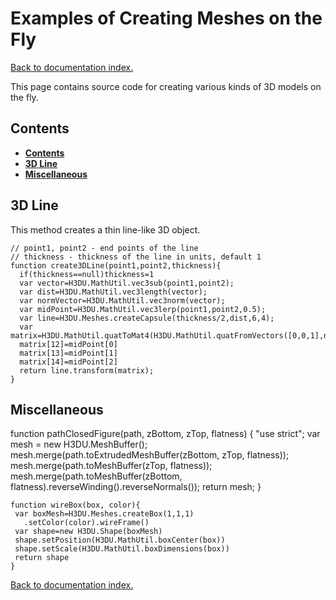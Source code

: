 # Examples of Creating Meshes on the Fly

[Back to documentation index.](index.md)

This page contains source code for creating various kinds of 3D models on the fly.

<a id=Contents></a>
## Contents

- [**Contents**](#Contents)
- [**3D Line**](#3D_Line)
- [**Miscellaneous**](#Miscellaneous)

<a id=3D_Line></a>
## 3D Line

This method creates a thin line-like 3D object.

    // point1, point2 - end points of the line
    // thickness - thickness of the line in units, default 1
    function create3DLine(point1,point2,thickness){
      if(thickness==null)thickness=1
      var vector=H3DU.MathUtil.vec3sub(point1,point2);
      var dist=H3DU.MathUtil.vec3length(vector);
      var normVector=H3DU.MathUtil.vec3norm(vector);
      var midPoint=H3DU.MathUtil.vec3lerp(point1,point2,0.5);
      var line=H3DU.Meshes.createCapsule(thickness/2,dist,6,4);
      var matrix=H3DU.MathUtil.quatToMat4(H3DU.MathUtil.quatFromVectors([0,0,1],normVector));
      matrix[12]=midPoint[0]
      matrix[13]=midPoint[1]
      matrix[14]=midPoint[2]
      return line.transform(matrix);
    }

<a id=Miscellaneous></a>
## Miscellaneous

function pathClosedFigure(path, zBottom, zTop, flatness) {
  "use strict";
  var mesh = new H3DU.MeshBuffer();
  mesh.merge(path.toExtrudedMeshBuffer(zBottom, zTop, flatness));
  mesh.merge(path.toMeshBuffer(zTop, flatness));
  mesh.merge(path.toMeshBuffer(zBottom, flatness).reverseWinding().reverseNormals());
  return mesh;
}

    function wireBox(box, color){
     var boxMesh=H3DU.Meshes.createBox(1,1,1)
       .setColor(color).wireFrame()
     var shape=new H3DU.Shape(boxMesh)
     shape.setPosition(H3DU.MathUtil.boxCenter(box))
     shape.setScale(H3DU.MathUtil.boxDimensions(box))
     return shape
    }

[Back to documentation index.](index.md)
